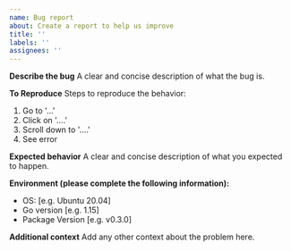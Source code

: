 ```yaml
---
name: Bug report
about: Create a report to help us improve
title: ''
labels: ''
assignees: ''
---
```


**Describe the bug**
A clear and concise description of what the bug is.

**To Reproduce**
Steps to reproduce the behavior:

1. Go to '...'
2. Click on '....'
3. Scroll down to '....'
4. See error

**Expected behavior**
A clear and concise description of what you expected to happen.

**Environment (please complete the following information):**

- OS: [e.g. Ubuntu 20.04]
- Go version [e.g. 1.15]
- Package Version [e.g. v0.3.0]

**Additional context**
Add any other context about the problem here.
